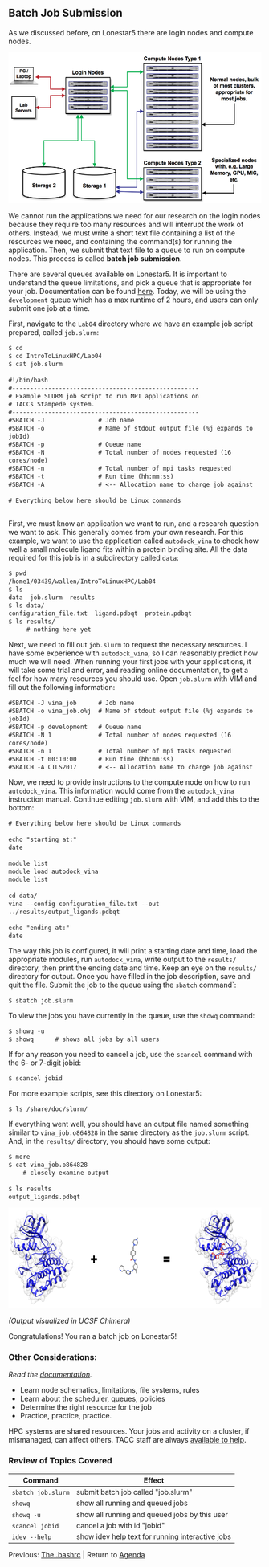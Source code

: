 ## Batch Job Submission

As we discussed before, on Lonestar5 there are login nodes and compute nodes.

<center><img src="../resources/hpc_schematic.png" style="height:300px;"></center>

We cannot run the applications we need for our research on the login nodes because they require too many resources and will interrupt the work of others. Instead, we must write a short text file containing a list of the resources we need, and containing the command(s) for running the application. Then, we submit that text file to a queue to run on compute nodes. This process is called **batch job submission**.

There are several queues available on Lonestar5. It is important to understand the queue limitations, and pick a queue that is appropriate for your job. Documentation can be found [here](https://portal.tacc.utexas.edu/user-guides/lonestar5#production-queues). Today, we will be using the `development` queue which has a max runtime of 2 hours, and users can only submit one job at a time.


First, navigate to the `Lab04` directory where we have an example job script prepared, called `job.slurm`:
```
$ cd
$ cd IntroToLinuxHPC/Lab04
$ cat job.slurm
 
#!/bin/bash
#----------------------------------------------------
# Example SLURM job script to run MPI applications on
# TACCs Stampede system.
#----------------------------------------------------
#SBATCH -J               # Job name
#SBATCH -o               # Name of stdout output file (%j expands to jobId)
#SBATCH -p               # Queue name
#SBATCH -N               # Total number of nodes requested (16 cores/node)
#SBATCH -n               # Total number of mpi tasks requested
#SBATCH -t               # Run time (hh:mm:ss)
#SBATCH -A               # <-- Allocation name to charge job against
 
# Everything below here should be Linux commands
 
```

First, we must know an application we want to run, and a research question we want to ask. This generally comes from your own research. For this example, we want to use the application called `autodock_vina` to check how well a small molecule ligand fits within a protein binding site. All the data required for this job is in a subdirectory called `data`:
```
$ pwd
/home1/03439/wallen/IntroToLinuxHPC/Lab04
$ ls
data  job.slurm  results
$ ls data/
configuration_file.txt  ligand.pdbqt  protein.pdbqt
$ ls results/
     # nothing here yet
```

Next, we need to fill out `job.slurm` to request the necessary resources. I have some experience with `autodock_vina`, so I can reasonably predict how much we will need. When running your first jobs with your applications, it will take some trial and error, and reading online documentation, to get a feel for how many resources you should use. Open `job.slurm` with VIM and fill out the following information:
```
#SBATCH -J vina_job      # Job name
#SBATCH -o vina_job.o%j  # Name of stdout output file (%j expands to jobId)
#SBATCH -p development   # Queue name
#SBATCH -N 1             # Total number of nodes requested (16 cores/node)
#SBATCH -n 1             # Total number of mpi tasks requested
#SBATCH -t 00:10:00      # Run time (hh:mm:ss)
#SBATCH -A CTLS2017      # <-- Allocation name to charge job against
```

Now, we need to provide instructions to the compute node on how to run `autodock_vina`. This information would come from the `autodock_vina` instruction manual. Continue editing `job.slurm` with VIM, and add this to the bottom:
```
# Everything below here should be Linux commands
 
echo "starting at:"
date
 
module list
module load autodock_vina
module list
 
cd data/
vina --config configuration_file.txt --out ../results/output_ligands.pdbqt
 
echo "ending at:"
date
```

The way this job is configured, it will print a starting date and time, load the appropriate modules, run `autodock_vina`, write output to the `results/` directory, then print the ending date and time. Keep an eye on the `results/` directory for output. Once you have filled in the job description, save and quit the file. Submit the job to the queue using the `sbatch` command`:
```
$ sbatch job.slurm
```

To view the jobs you have currently in the queue, use the `showq` command:
```
$ showq -u
$ showq      # shows all jobs by all users
```

If for any reason you need to cancel a job, use the `scancel` command with the 6- or 7-digit jobid:
```
$ scancel jobid
```

For more example scripts, see this directory on Lonestar5:
```
$ ls /share/doc/slurm/
```

If everything went well, you should have an output file named something similar to `vina_job.o864828` in the same directory as the `job.slurm` script. And, in the `results/` directory, you should have some output:
```
$ more
$ cat vina_job.o864828
    # closely examine output
 
$ ls results
output_ligands.pdbqt
```

<center><img src="../resources/autodock.png" style="height:200px;"></center>

*(Output visualized in UCSF Chimera)*

Congratulations! You ran a batch job on Lonestar5!

### Other Considerations:

*Read the [documentation](https://portal.tacc.utexas.edu/user-guides).*

 * Learn node schematics, limitations, file systems, rules
 * Learn about the scheduler, queues, policies
 * Determine the right resource for the job
 * Practice, practice, practice.

HPC systems are shared resources. Your jobs and activity on a cluster, if mismanaged, can affect others. TACC staff are always [available to help](https://portal.tacc.utexas.edu/tacc-consulting).



### Review of Topics Covered

| Command             | Effect     |
|---------------------|------------|
| `sbatch job.slurm`  | submit batch job called "job.slurm" |
| `showq`             | show all running and queued jobs |
| `showq -u`          | show all running and queued jobs by this user |
| `scancel jobid`     | cancel a job with id "jobid" |
| `idev --help`       | show idev help text for running interactive jobs |



Previous: [The .bashrc](intro_to_hpc_04.md) | Return to [Agenda](../index.md)

